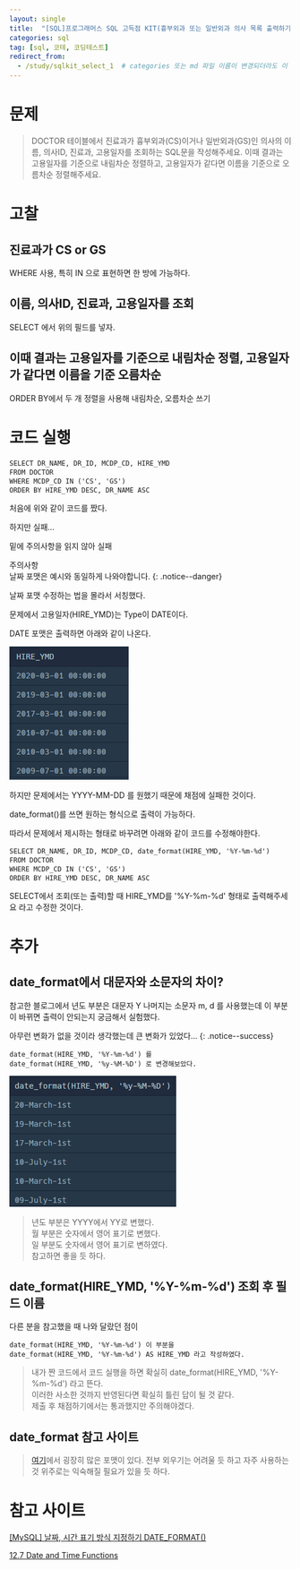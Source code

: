 ```yaml
---
layout: single
title:  "[SQL]프로그래머스 SQL 고득점 KIT(흉부외과 또는 일반외과 의사 목록 출력하기)"
categories: sql
tag: [sql, 코테, 코딩테스트]
redirect_from:
  - /study/sqlkit_select_1  # categories 또는 md 파일 이름이 변경되더라도 이 포스트로 올 수 있도록 redirect
---
```


# 문제

>DOCTOR 테이블에서 진료과가 흉부외과(CS)이거나 일반외과(GS)인 의사의 이름, 의사ID, 진료과, 고용일자를 조회하는 SQL문을 작성해주세요. 이때 결과는 고용일자를 기준으로 내림차순 정렬하고, 고용일자가 같다면 이름을 기준으로 오름차순 정렬해주세요.

# 고찰

## 진료과가 CS or GS

WHERE 사용, 특히 IN 으로 표현하면 한 방에 가능하다.

## 이름, 의사ID, 진료과, 고용일자를 조회

SELECT 에서 위의 필드를 넣자.

## 이때 결과는 고용일자를 기준으로 내림차순 정렬, 고용일자가 같다면 이름을 기준 오름차순

ORDER BY에서 두 개 정렬을 사용해 내림차순, 오름차순 쓰기

# 코드 실행

```
SELECT DR_NAME, DR_ID, MCDP_CD, HIRE_YMD
FROM DOCTOR
WHERE MCDP_CD IN ('CS', 'GS')
ORDER BY HIRE_YMD DESC, DR_NAME ASC
```

처음에 위와 같이 코드를 짰다.

하지만 실패...

밑에 주의사항을 읽지 않아 실패

주의사항  
날짜 포맷은 예시와 동일하게 나와야합니다.
{: .notice--danger}

날짜 포맷 수정하는 법을 몰라서 서칭했다.

문제에서 고용일자(HIRE_YMD)는 Type이 DATE이다.

DATE 포맷은 출력하면 아래와 같이 나온다.

![img.png](/images/2024-03-21/dateformat.png)

하지만 문제에서는 YYYY-MM-DD 를 원했기 때문에 채점에 실패한 것이다.

date_format()를 쓰면 원하는 형식으로 출력이 가능하다.

따라서 문제에서 제시하는 형태로 바꾸려면 아래와 같이 코드를 수정해야한다.

```
SELECT DR_NAME, DR_ID, MCDP_CD, date_format(HIRE_YMD, '%Y-%m-%d')
FROM DOCTOR
WHERE MCDP_CD IN ('CS', 'GS')
ORDER BY HIRE_YMD DESC, DR_NAME ASC
```

SELECT에서 조회(또는 출력)할 때 HIRE_YMD를 '%Y-%m-%d' 형태로 출력해주세요 라고 수정한 것이다.

# 추가

## date_format에서 대문자와 소문자의 차이?
참고한 블로그에서 년도 부분은 대문자 Y 나머지는 소문자 m, d 를 사용했는데
이 부분이 바뀌면 출력이 안되는지 궁금해서 실험했다.

아무런 변화가 없을 것이라 생각했는데 큰 변화가 있었다...
{: .notice--success}
```
date_format(HIRE_YMD, '%Y-%m-%d') 를
date_format(HIRE_YMD, '%y-%M-%D') 로 변경해보았다.
```

![img.png](/images/2024-03-21/date_yMD_change.png)

>년도 부분은 YYYY에서 YY로 변했다.  
>월 부분은 숫자에서 영어 표기로 변했다.  
>일 부분도 숫자에서 영어 표기로 변하였다.  
>참고하면 좋을 듯 하다.

## date_format(HIRE_YMD, '%Y-%m-%d') 조회 후 필드 이름

다른 분을 참고했을 때 나와 달랐던 점이

```
date_format(HIRE_YMD, '%Y-%m-%d') 이 부분을
date_format(HIRE_YMD, '%Y-%m-%d') AS HIRE_YMD 라고 작성하였다.
```
>내가 짠 코드에서 코드 실행을 하면 확실히 date_format(HIRE_YMD, '%Y-%m-%d') 라고 뜬다.    
>이러한 사소한 것까지 반영된다면 확실히 틀린 답이 될 것 같다.  
>제출 후 채점하기에서는 통과했지만 주의해야겠다.  

## date_format 참고 사이트

>[여기](https://dev.mysql.com/doc/refman/5.7/en/date-and-time-functions.html#function_date-format)에서 굉장히 많은 포맷이 있다.
>전부 외우기는 어려울 듯 하고 자주 사용하는 것 위주로는 익숙해질 필요가 있을 듯 하다.

# 참고 사이트
[[MySQL] 날짜, 시간 표기 방식 지정하기 DATE_FORMAT()](https://lightblog.tistory.com/155)  

[12.7 Date and Time Functions](https://dev.mysql.com/doc/refman/5.7/en/date-and-time-functions.html#function_date-format)